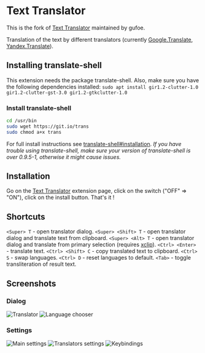 # Text Translator

This is the fork of [Text Translator](https://extensions.gnome.org/extension/593/text-translator/) maintained by gufoe.

Translation of the text by different translators (currently [Google.Translate](https://translate.google.com), [Yandex.Translate](https://translate.yandex.com/)).

## Installing translate-shell

This extension needs the package translate-shell.
Also, make sure you have the following dependencies installed:
`sudo apt install gir1.2-clutter-1.0 gir1.2-clutter-gst-3.0 gir1.2-gtkclutter-1.0`

### Install translate-shell

```bash
cd /usr/bin
sudo wget https://git.io/trans
sudo chmod a+x trans
```

For full install instructions see [translate-shell#installation](https://github.com/soimort/translate-shell#installation).
*If you have trouble using translate-shell, make sure your version of translate-shell is over 0.9.5-1, otherwise it might cause issues.*

## Installation

Go on the [Text Translator](https://extensions.gnome.org/extension/1756/text-translator/) extension page, click on the switch ("OFF" => "ON"), click on the install button. That's it !

## Shortcuts

`<Super> T` - open translator dialog.
`<Super> <Shift> T` - open translator dialog and translate text from clipboard.
`<Super> <Alt> T` - open translator dialog and translate from primary selection (requires [xclip](http://xclip.sourceforge.net/)).
`<Ctrl> <Enter>` - translate text.
`<Ctrl> <Shift> C` - copy translated text to clipboard.
`<Ctrl> S` - swap languages.
`<Ctrl> D` - reset languages to default.
`<Tab>` - toggle transliteration of result text.

## Screenshots

### Dialog

![Translator](/screenshots/1.png)
![Language chooser](/screenshots/3.png)

### Settings

![Main settings](/screenshots/4.png)
![Translators settings](/screenshots/5.png)
![Keybindings](/screenshots/6.png)
